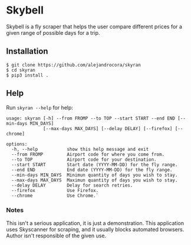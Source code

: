 # Skybell

Skybell is a fly scraper that helps the user compare different prices for a given range of possible days for a trip.

## Installation

`$ git clone https://github.com/alejandrocora/skyran`  
`$ cd skyran`  
`$ pip3 install .`  

## Help

Run `skyran --help` for help:
```
usage: skyran [-h] --from FROMP --to TOP --start START --end END [--min-days MIN_DAYS]
              [--max-days MAX_DAYS] [--delay DELAY] [--firefox] [--chrome]

options:
  -h, --help           show this help message and exit
  --from FROMP         Airport code for where you come from.
  --to TOP             Airport code for your destination.
  --start START        Start date (YYYY-MM-DD) for the fly range.
  --end END            End date (YYYY-MM-DD) for the fly range.
  --min-days MIN_DAYS  Minimun quantity of days you wish to stay.
  --max-days MAX_DAYS  Maximun quantity of days you wish to stay.
  --delay DELAY        Delay for search retries.
  --firefox            Use Firefox.
  --chrome             Use Chrome.`
```

### Notes

This isn't a serious application, it is just a demonstration. This application uses Skyscanner for scraping, and it usually blocks automated browsers. Author isn't responsible of the given use.
